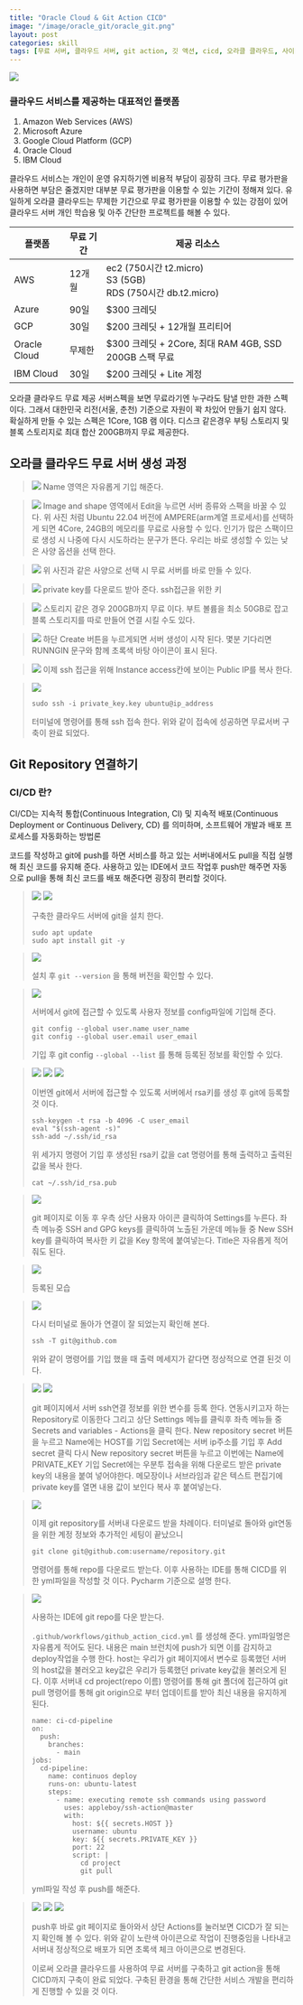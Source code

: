 ```yaml
---
title: "Oracle Cloud & Git Action CICD"
image: "/image/oracle_git/oracle_git.png"
layout: post
categories: skill
tags: [무료 서버, 클라우드 서버, git action, 깃 액션, cicd, 오라클 클라우드, 사이드 프로젝트]
---
```

![](../image/oracle_git/oracle_git.png)


### 클라우드 서비스를 제공하는 대표적인 플랫폼
1. Amazon Web Services (AWS)
2. Microsoft Azure
3. Google Cloud Platform (GCP)
4. Oracle Cloud
5. IBM Cloud

클라우드 서비스는 개인이 운영 유지하기엔 비용적 부담이 굉장히 크다.
무료 평가판을 사용하면 부담은 줄겠지만 대부분 무료 평가판을 이용할 수 있는 기간이 정해져 있다.
유일하게 오라클 클라우드는 무제한 기간으로 무료 평가판을 이용할 수 있는 강점이 있어 클라우드 서버 개인 학습용 및 아주 간단한
프로젝트를 해볼 수 있다.

| 플랫폼          | 무료 기간 | 제공 리소스                                                       | 
|--------------|-------|--------------------------------------------------------------| 
| AWS          | 12개월  | ec2 (750시간 t2.micro)<br/>S3 (5GB)<br/>RDS (750시간 db.t2.micro) |
| Azure        | 90일   | $300 크레딧                                                     |
| GCP          | 30일   | $200 크레딧 + 12개월 프리티어                                         |
| Oracle Cloud | 무제한   | $300 크레딧 + 2Core, 최대 RAM 4GB, SSD 200GB 스팩 무료             |
| IBM Cloud    | 30일   | $200 크레딧 + Lite 계정                                           |

오라클 클라우드 무료 제공 서버스펙을 보면 무료라기엔 누구라도 탐낼 만한 과한 스펙이다. 그래서 대한민국 리전(서울, 춘천) 기준으로 자원이 꽉 차있어 만들기 쉽지 않다.
확실하게 만들 수 있는 스펙은 1Core, 1GB 램 이다. 디스크 같은경우 부팅 스토리지 및 블록 스토리지로 최대 합산 200GB까지 무료 제공한다.

## 오라클 클라우드 무료 서버 생성 과정
> ![](../image/oracle_git/1.png)
> Name 영역은 자유롭게 기입 해준다.

> ![](../image/oracle_git/2.png)
> Image and shape 영역에서 Edit을 누르면 서버 종류와 스팩을 바꿀 수 있다.
> 위 사진 처럼 Ubuntu 22.04 버전에 AMPERE(arm계열 프로세서)를 선택하게 되면 4Core, 24GB의 메모리를 무료로 사용할 수 있다.
> 인기가 많은 스팩이므로 생성 시 나중에 다시 시도하라는 문구가 뜬다. 우리는 바로 생성할 수 있는 낮은 사양 옵션을 선택 한다.

> ![](../image/oracle_git/3.png)
> 위 사진과 같은 사양으로 선택 시 무료 서버를 바로 만들 수 있다.

> ![](../image/oracle_git/4.png)
> private key를 다운로드 받아 준다. ssh접근을 위한 키

> ![](../image/oracle_git/5.png)
> 스토리지 같은 경우 200GB까지 무료 이다.
> 부트 볼륨을 최소 50GB로 잡고 블록 스토리지를 따로 만들어 연결 시킬 수도 있다.

> ![](../image/oracle_git/6.png)
> 하단 Create 버튼을 누르게되면 서버 생성이 시작 된다.
> 몇분 기다리면 RUNNGIN 문구와 함께 초록색 바탕 아이콘이 표시 된다.

> ![](../image/oracle_git/7.png)
> 이제 ssh 접근을 위해 Instance access칸에 보이는 Public IP를 복사 한다.

> ![](../image/oracle_git/8.png)
> ```
> sudo ssh -i private_key.key ubuntu@ip_address
> ```
> 터미널에 명령어를 통해 ssh 접속 한다.
> 위와 같이 접속에 성공하면 무료서버 구축이 완료 되었다.

## Git Repository 연결하기
### CI/CD 란?
CI/CD는 지속적 통합(Continuous Integration, CI) 및 지속적 배포(Continuous Deployment or Continuous Delivery, CD) 를 의미하며, 소프트웨어 개발과 배포 프로세스를 자동화하는 방법론

코드를 작성하고 git에 push를 하면 서비스를 하고 있는 서버내에서도 pull을 직접 실행해 최신 코드를 유지해 준다.
사용하고 있는 IDE에서 코드 작업후 push만 해주면 자동으로 pull을 통해 최신 코드를 배포 해준다면 굉장히 편리할 것이다.

> ![](../image/oracle_git/9.png)
> ![](../image/oracle_git/10.png)
> 
> 구축한 클라우드 서버에 git을 설치 한다.
> ```
> sudo apt update
> sudo apt install git -y
> ```

> ![](../image/oracle_git/11.png)
> 
> 설치 후 `git --version` 을 통해 버전을 확인할 수 있다.

> ![](../image/oracle_git/12.png)
> 
> 서버에서 git에 접근할 수 있도록 사용자 정보를 config파일에 기입해 준다.
> ```
> git config --global user.name user_name
> git config --global user.email user_email
> ```
> 기입 후 git config `--global --list` 를 통해 등록된 정보를 확인할 수 있다.

> ![](../image/oracle_git/13.png)
> ![](../image/oracle_git/14.png)
> ![](../image/oracle_git/15.png)
> 
> 이번엔 git에서 서버에 접근할 수 있도록 서버에서 rsa키를 생성 후 git에 등록할 것 이다.
> ```
> ssh-keygen -t rsa -b 4096 -C user_email
> eval "$(ssh-agent -s)"
> ssh-add ~/.ssh/id_rsa
> ```
> 위 세가지 명령어 기입 후 생성된 rsa키 값을 cat 명령어를 통해 출력하고 출력된 값을 복사 한다.
> ```
> cat ~/.ssh/id_rsa.pub
> ```

> ![](../image/oracle_git/16.png)
> 
> git 페이지로 이동 후 우측 상단 사용자 아이콘 클릭하여 Settings를 누른다.
> 좌측 메뉴중 SSH and GPG keys를 클릭하여 노출된 가운데 메뉴들 중 New SSH key를 클릭하여 복사한 키 값을 Key 항목에 붙여넣는다.
> Title은 자유롭게 적어줘도 된다.

> ![](../image/oracle_git/17.png)
> 
> 등록된 모습

> ![](../image/oracle_git/18.png)
> 
> 다시 터미널로 돌아가 연결이 잘 되었는지 확인해 본다.
> ```
> ssh -T git@github.com
> ```
> 위와 같이 명령어를 기입 했을 때 출력 메세지가 같다면 정상적으로 연결 된것 이다.

> ![](../image/oracle_git/19.png)
> ![](../image/oracle_git/20.png) 
> 
> git 페이지에서 서버 ssh연결 정보를 위한 변수를 등록 한다.
> 연동시키고자 하는 Repository로 이동한다 그리고 상단 Settings 메뉴를 클릭후 좌측 메뉴들 중 Secrets and variables - Actions을 클릭 한다.
> New repository secret 버튼을 누르고 Name에는 HOST를 기입 Secret에는 서버 ip주소를 기입 후 Add secret 클릭
> 다시 New repository secret 버튼을 누르고 이번에는 Name에 PRIVATE_KEY 기입 Secret에는 우분투 접속을 위해 다운로드 받은 private key의 내용을 붙여 넣어야한다.
> 메모장이나 서브라임과 같은 텍스트 편집기에 private key를 열면 내용 값이 보인다 복사 후 붙여넣는다.

> ![](../image/oracle_git/21.png)
> 
> 이제 git repository를 서버내 다운로드 받을 차례이다.
> 터미널로 돌아와 git연동을 위한 계정 정보와 추가적인 세팅이 끝났으니
> ```
> git clone git@github.com:username/repository.git
> ```
> 명령어를 통해 repo를 다운로드 받는다.
> 이후 사용하는 IDE를 통해 CICD를 위한 yml파일을 작성할 것 이다.
> Pycharm 기준으로 설명 한다.

> ![](../image/oracle_git/22.png)
> 
> 사용하는 IDE에 git repo를 다운 받는다.
> 
> `.github/workflows/github_action_cicd.yml` 를 생성해 준다.
> yml파일명은 자유롭게 적어도 된다.
> 내용은 main 브런치에 push가 되면 이를 감지하고 deploy작업을 수행 한다. host는 우리가 git 페이지에서 변수로 등록했던 서버의 host값을 불러오고
> key값은 우리가 등록했던 private key값을 불러오게 된다. 이후 서버내 cd project(repo 이름) 명령어를 통해 git 폴더에 접근하여 git pull 명령어를 통해
> git origin으로 부터 업데이트를 받아 최신 내용을 유지하게 된다.
> ```
> name: ci-cd-pipeline
> on:
>   push:
>     branches:
>       - main
> jobs:
>   cd-pipeline:
>     name: continuos deploy
>     runs-on: ubuntu-latest
>     steps:
>       - name: executing remote ssh commands using password
>         uses: appleboy/ssh-action@master
>         with:
>           host: ${{ secrets.HOST }}
>           username: ubuntu
>           key: ${{ secrets.PRIVATE_KEY }}
>           port: 22
>           script: |
>             cd project
>             git pull
> ```
> yml파일 작성 후 push를 해준다.


> ![](../image/oracle_git/23.png)
> ![](../image/oracle_git/24.png)
> ![](../image/oracle_git/25.png)
> 
> push후 바로 git 페이지로 돌아와서 상단 Actions를 눌러보면 CICD가 잘 되는지 확인해 볼 수 있다.
> 위와 같이 노란색 아이콘으로 작업이 진행중임을 나타내고 서버내 정상적으로 배포가 되면 초록색 체크 아이콘으로 변경된다.
> 
> 이로써 오라클 클라우드를 사용하여 무료 서버를 구축하고 git action을 통해 CICD까지 구축이 완료 되었다.
> 구축된 환경을 통해 간단한 서비스 개발을 편리하게 진행할 수 있을 것 이다.